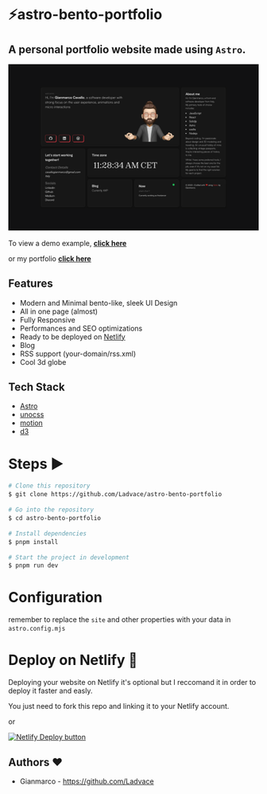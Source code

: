 # ⚡️astro-bento-portfolio

## A personal portfolio website made using `Astro`.

![astro-bento-portfolio | Bento-like Personal Porfolio Template](public/preview.png)

To view a demo example, **[click here](https://sparkly-speculoos-0c9197.netlify.app/)**

or my portfolio **[click here](https://gianmarco.xyz/)**

## Features

- Modern and Minimal bento-like, sleek UI Design
- All in one page (almost)
- Fully Responsive
- Performances and SEO optimizations
- Ready to be deployed on [Netlify](https://www.netlify.com/)
- Blog
- RSS support (your-domain/rss.xml)
- Cool 3d globe

## Tech Stack

- [Astro](https://astro.build)
- [unocss](https://unocss.dev/)
- [motion](https://motion.dev/)
- [d3](https://d3js.org/)

# Steps ▶️

```bash
# Clone this repository
$ git clone https://github.com/Ladvace/astro-bento-portfolio
```

```bash
# Go into the repository
$ cd astro-bento-portfolio
```

```bash
# Install dependencies
$ pnpm install
```

```bash
# Start the project in development
$ pnpm run dev
```

# Configuration

remember to replace the `site` and other properties with your data in `astro.config.mjs`

# Deploy on Netlify 🚀

Deploying your website on Netlify it's optional but I reccomand it in order to deploy it faster and easly.

You just need to fork this repo and linking it to your Netlify account.

or

[![Netlify Deploy button](https://www.netlify.com/img/deploy/button.svg)](https://app.netlify.com/start/deploy?repository=https://github.com/Ladvace/astro-bento-portfolio)

## Authors ❤️

- Gianmarco - https://github.com/Ladvace
